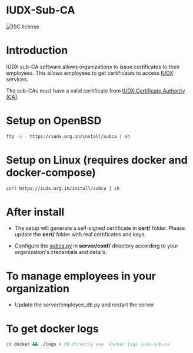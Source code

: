 # IUDX-Sub-CA

![ISC license](https://img.shields.io/badge/license-ISC-blue.svg)

# Introduction

IUDX sub-CA software allows organizations to issue certificates to their employees.
This allows employees to get certificates to access [IUDX](https://www.iudx.org.in) services.

The sub-CAs must have a valid certificate from [IUDX Certificate Authority (CA)](https://ca.iudx.org.in). 

# Setup on OpenBSD 

```bash
ftp -o - https://iudx.org.in/install/subca | sh
```
# Setup on Linux (requires docker and docker-compose) 

```bash
curl https://iudx.org.in/install/subca | sh
```

# After install 

- The setup will generate a self-signed certificate in **cert/** folder. Please update the **cert/** folder with real certificates and keys.
 
- Configure the [subca.py](https://github.com/iudx/iudx-sub-ca/blob/master/server/conf/subca.py "subca.py") in **server/conf/** directory according to your organization's credentials and details.

# To manage employees in your organization 

- Update the server/employee_db.py and restart the server

# To get docker logs

```bash
cd docker && ./logs # OR directly use `docker logs iudx-sub-ca`
```
